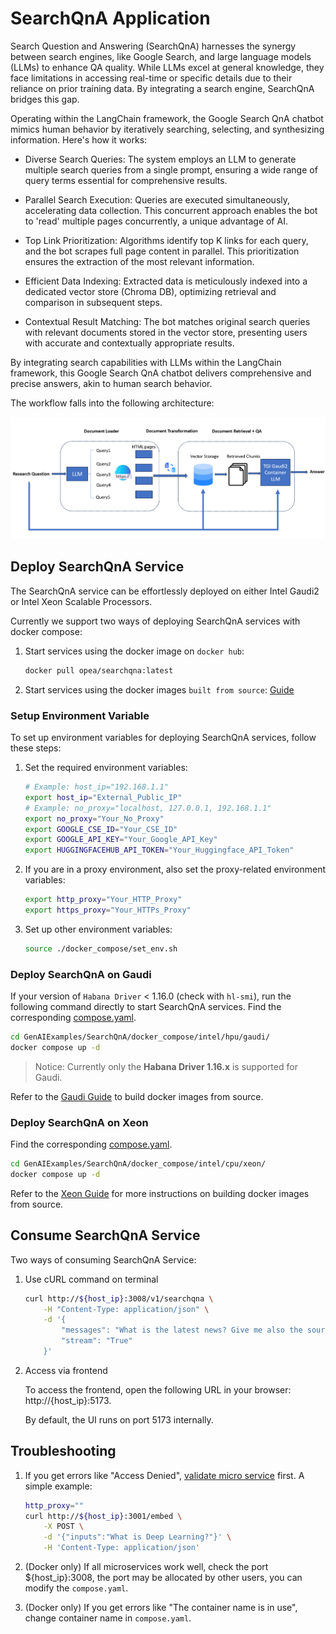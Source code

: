 # SearchQnA Application

Search Question and Answering (SearchQnA) harnesses the synergy between search engines, like Google Search, and large language models (LLMs) to enhance QA quality. While LLMs excel at general knowledge, they face limitations in accessing real-time or specific details due to their reliance on prior training data. By integrating a search engine, SearchQnA bridges this gap.

Operating within the LangChain framework, the Google Search QnA chatbot mimics human behavior by iteratively searching, selecting, and synthesizing information. Here's how it works:

- Diverse Search Queries: The system employs an LLM to generate multiple search queries from a single prompt, ensuring a wide range of query terms essential for comprehensive results.

- Parallel Search Execution: Queries are executed simultaneously, accelerating data collection. This concurrent approach enables the bot to 'read' multiple pages concurrently, a unique advantage of AI.

- Top Link Prioritization: Algorithms identify top K links for each query, and the bot scrapes full page content in parallel. This prioritization ensures the extraction of the most relevant information.

- Efficient Data Indexing: Extracted data is meticulously indexed into a dedicated vector store (Chroma DB), optimizing retrieval and comparison in subsequent steps.

- Contextual Result Matching: The bot matches original search queries with relevant documents stored in the vector store, presenting users with accurate and contextually appropriate results.

By integrating search capabilities with LLMs within the LangChain framework, this Google Search QnA chatbot delivers comprehensive and precise answers, akin to human search behavior.

The workflow falls into the following architecture:

![architecture](./assets/img/searchqna.png)

## Deploy SearchQnA Service

The SearchQnA service can be effortlessly deployed on either Intel Gaudi2 or Intel Xeon Scalable Processors.

Currently we support two ways of deploying SearchQnA services with docker compose:

1. Start services using the docker image on `docker hub`:

   ```bash
   docker pull opea/searchqna:latest
   ```

2. Start services using the docker images `built from source`: [Guide](https://github.com/opea-project/GenAIExamples/tree/main/SearchQnA/docker_compose/)

### Setup Environment Variable

To set up environment variables for deploying SearchQnA services, follow these steps:

1. Set the required environment variables:

   ```bash
   # Example: host_ip="192.168.1.1"
   export host_ip="External_Public_IP"
   # Example: no_proxy="localhost, 127.0.0.1, 192.168.1.1"
   export no_proxy="Your_No_Proxy"
   export GOOGLE_CSE_ID="Your_CSE_ID"
   export GOOGLE_API_KEY="Your_Google_API_Key"
   export HUGGINGFACEHUB_API_TOKEN="Your_Huggingface_API_Token"
   ```

2. If you are in a proxy environment, also set the proxy-related environment variables:

   ```bash
   export http_proxy="Your_HTTP_Proxy"
   export https_proxy="Your_HTTPs_Proxy"
   ```

3. Set up other environment variables:

   ```bash
   source ./docker_compose/set_env.sh
   ```

### Deploy SearchQnA on Gaudi

If your version of `Habana Driver` < 1.16.0 (check with `hl-smi`), run the following command directly to start SearchQnA services. Find the corresponding [compose.yaml](./docker_compose/intel/hpu/gaudi/compose.yaml).

```bash
cd GenAIExamples/SearchQnA/docker_compose/intel/hpu/gaudi/
docker compose up -d
```

> Notice: Currently only the **Habana Driver 1.16.x** is supported for Gaudi.

Refer to the [Gaudi Guide](./docker_compose/intel/hpu/gaudi/README.md) to build docker images from source.

### Deploy SearchQnA on Xeon

Find the corresponding [compose.yaml](./docker_compose/intel/cpu/xeon/compose.yaml).

```bash
cd GenAIExamples/SearchQnA/docker_compose/intel/cpu/xeon/
docker compose up -d
```

Refer to the [Xeon Guide](./docker_compose/intel/cpu/xeon/README.md) for more instructions on building docker images from source.

## Consume SearchQnA Service

Two ways of consuming SearchQnA Service:

1. Use cURL command on terminal

   ```bash
   curl http://${host_ip}:3008/v1/searchqna \
       -H "Content-Type: application/json" \
       -d '{
           "messages": "What is the latest news? Give me also the source link.",
           "stream": "True"
       }'
   ```

2. Access via frontend

   To access the frontend, open the following URL in your browser: http://{host_ip}:5173.

   By default, the UI runs on port 5173 internally.

## Troubleshooting

1. If you get errors like "Access Denied", [validate micro service](https://github.com/opea-project/GenAIExamples/tree/main/ChatQnA/docker_compose/intel/cpu/xeon/README.md#validate-microservices) first. A simple example:

   ```bash
   http_proxy=""
   curl http://${host_ip}:3001/embed \
       -X POST \
       -d '{"inputs":"What is Deep Learning?"}' \
       -H 'Content-Type: application/json'
   ```

2. (Docker only) If all microservices work well, check the port ${host_ip}:3008, the port may be allocated by other users, you can modify the `compose.yaml`.

3. (Docker only) If you get errors like "The container name is in use", change container name in `compose.yaml`.

